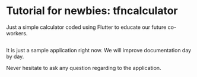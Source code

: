 # Tutorial for newbies: tfncalculator

Just a simple calculator coded using Flutter to educate our future co-workers.

##

It is just a sample application right now.
We will improve documentation day by day.

Never hesitate to ask any question regarding to the application.

